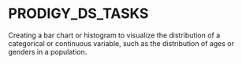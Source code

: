 # PRODIGY_DS_TASKS
Creating a bar chart or histogram to visualize the distribution of a categorical or continuous variable, such as the distribution of ages or genders in a population.
